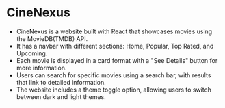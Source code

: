 # CineNexus

- CineNexus is a website built with React that showcases movies using the MovieDB(TMDB) API.
- It has a navbar with different sections: Home, Popular, Top Rated, and Upcoming.
- Each movie is displayed in a card format with a "See Details" button for more information.
- Users can search for specific movies using a search bar, with results that link to detailed information.
- The website includes a theme toggle option, allowing users to switch between dark and light themes.
